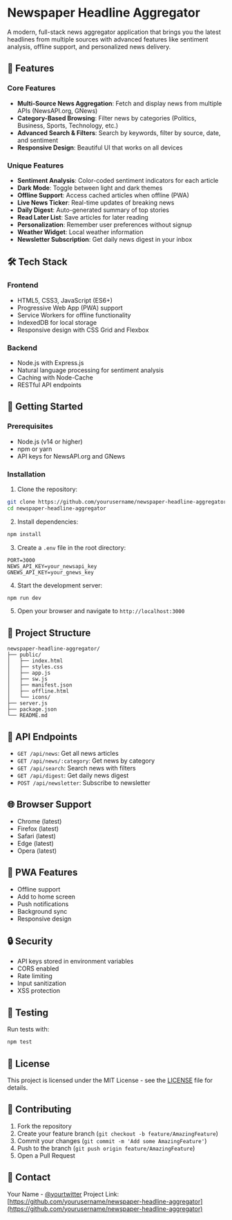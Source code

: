 # Newspaper Headline Aggregator

A modern, full-stack news aggregator application that brings you the latest headlines from multiple sources with advanced features like sentiment analysis, offline support, and personalized news delivery.

## 🌟 Features

### Core Features
- **Multi-Source News Aggregation**: Fetch and display news from multiple APIs (NewsAPI.org, GNews)
- **Category-Based Browsing**: Filter news by categories (Politics, Business, Sports, Technology, etc.)
- **Advanced Search & Filters**: Search by keywords, filter by source, date, and sentiment
- **Responsive Design**: Beautiful UI that works on all devices

### Unique Features
- **Sentiment Analysis**: Color-coded sentiment indicators for each article
- **Dark Mode**: Toggle between light and dark themes
- **Offline Support**: Access cached articles when offline (PWA)
- **Live News Ticker**: Real-time updates of breaking news
- **Daily Digest**: Auto-generated summary of top stories
- **Read Later List**: Save articles for later reading
- **Personalization**: Remember user preferences without signup
- **Weather Widget**: Local weather information
- **Newsletter Subscription**: Get daily news digest in your inbox

## 🛠️ Tech Stack

### Frontend
- HTML5, CSS3, JavaScript (ES6+)
- Progressive Web App (PWA) support
- Service Workers for offline functionality
- IndexedDB for local storage
- Responsive design with CSS Grid and Flexbox

### Backend
- Node.js with Express.js
- Natural language processing for sentiment analysis
- Caching with Node-Cache
- RESTful API endpoints

## 🚀 Getting Started

### Prerequisites
- Node.js (v14 or higher)
- npm or yarn
- API keys for NewsAPI.org and GNews

### Installation

1. Clone the repository:
```bash
git clone https://github.com/yourusername/newspaper-headline-aggregator.git
cd newspaper-headline-aggregator
```

2. Install dependencies:
```bash
npm install
```

3. Create a `.env` file in the root directory:
```env
PORT=3000
NEWS_API_KEY=your_newsapi_key
GNEWS_API_KEY=your_gnews_key
```

4. Start the development server:
```bash
npm run dev
```

5. Open your browser and navigate to `http://localhost:3000`

## 📁 Project Structure

```
newspaper-headline-aggregator/
├── public/
│   ├── index.html
│   ├── styles.css
│   ├── app.js
│   ├── sw.js
│   ├── manifest.json
│   ├── offline.html
│   └── icons/
├── server.js
├── package.json
└── README.md
```

## 🔧 API Endpoints

- `GET /api/news`: Get all news articles
- `GET /api/news/:category`: Get news by category
- `GET /api/search`: Search news with filters
- `GET /api/digest`: Get daily news digest
- `POST /api/newsletter`: Subscribe to newsletter

## 🌐 Browser Support

- Chrome (latest)
- Firefox (latest)
- Safari (latest)
- Edge (latest)
- Opera (latest)

## 📱 PWA Features

- Offline support
- Add to home screen
- Push notifications
- Background sync
- Responsive design

## 🔒 Security

- API keys stored in environment variables
- CORS enabled
- Rate limiting
- Input sanitization
- XSS protection

## 🧪 Testing

Run tests with:
```bash
npm test
```

## 📝 License

This project is licensed under the MIT License - see the [LICENSE](LICENSE) file for details.

## 🤝 Contributing

1. Fork the repository
2. Create your feature branch (`git checkout -b feature/AmazingFeature`)
3. Commit your changes (`git commit -m 'Add some AmazingFeature'`)
4. Push to the branch (`git push origin feature/AmazingFeature`)
5. Open a Pull Request

## 📧 Contact

Your Name - [@yourtwitter](https://twitter.com/yourtwitter)
Project Link: [https://github.com/yourusername/newspaper-headline-aggregator](https://github.com/yourusername/newspaper-headline-aggregator)
